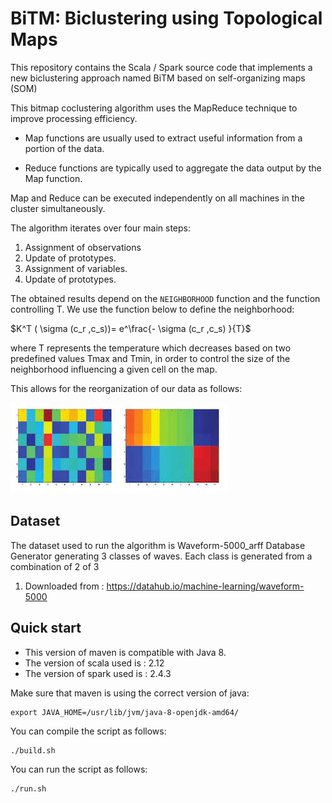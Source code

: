 # BiTM:  Biclustering using Topological Maps

This repository contains the Scala / Spark source code that implements a new biclustering approach named BiTM based on self-organizing maps (SOM)

This bitmap coclustering algorithm uses the MapReduce technique to improve processing efficiency.
 
 * Map functions are usually used to extract useful information from a portion of the data.

 * Reduce functions are typically used to aggregate the data output by the Map function.

 Map and Reduce can be executed independently on all machines in the cluster simultaneously.

The algorithm iterates over four main steps:

 1. Assignment of observations
 2. Update of prototypes.
 3. Assignment of variables.
 4. Update of prototypes.

The obtained results depend on the `NEIGHBORHOOD` function and the function controlling T. We use the function below to define the neighborhood:


 $K^T ( \sigma (c_r ,c_s))= e^\frac{- \sigma (c_r ,c_s) }{T}$

where T represents the temperature which decreases based on two predefined values Tmax and Tmin, in order to control the size of the neighborhood influencing a given cell on the map.

This allows for the reorganization of our data as follows:

![Organisation BiTM ](images.jpg)


## Dataset
The dataset used to run the algorithm is Waveform-5000_arff Database Generator generating 3 classes of waves. Each class is generated from a combination of 2 of 3
  1. Downloaded from : https://datahub.io/machine-learning/waveform-5000

## Quick start
 - This version of maven is compatible with Java 8.
 - The version of scala used is : 2.12
 - The version of spark used is : 2.4.3


Make sure that maven is using the correct version of java:

```
export JAVA_HOME=/usr/lib/jvm/java-8-openjdk-amd64/
```

You can compile the script as follows:
```
./build.sh
```
You can run the script as follows:
```
./run.sh
```
